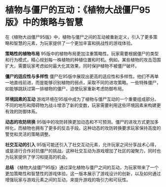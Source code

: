 # 植物与僵尸的互动：《植物大战僵尸95版》中的策略与智慧

在《植物大战僵尸95版》中，植物与僵尸之间的互动被重新定义，引入了更多策略和智慧的元素，为玩家提供了一个更加丰富和挑战性的游戏体验。

**策略性的植物布局**
95版中的植物布局更加注重策略性。玩家需要根据僵尸的类型和行为模式，精心规划每一株植物的种植位置和时机。例如，某些植物的攻击范围扩大，需要玩家考虑如何最大化其效果，同时保护植物不被僵尸破坏。

**僵尸的适应性与多样性**
僵尸在95版中展现出更高的适应性和多样性。他们不再单一地直线前进，而是能够识别植物的弱点，采取不同的进攻策略。一些特殊僵尸，如能够跳跃过第一排植物的僵尸，迫使玩家重新考虑防御布局。

**环境因素的互动**
游戏环境在95版中成为了植物与僵尸互动的一个重要组成部分。不同的地形和障碍物为战斗增添了新的变数，玩家需要利用这些环境因素来构建更有效的防御体系。

**动态的攻防转换**
95版中的攻防转换更加动态和不可预测。僵尸的进攻方式更加多样化，而植物也拥有了更多的反击手段。这种动态的攻防转换要求玩家保持高度的警觉和灵活的策略调整。

**社交互动的引入**
95版可能还引入了社交互动元素，允许玩家之间分享战术心得，或是进行合作对抗僵尸的挑战。这种社交互动为游戏增加了社区的凝聚力，同时也为玩家提供了学习和提高的机会。

**总结**
《植物大战僵尸95版》通过深化植物与僵尸之间的互动，为玩家带来了一个更加策略性和智慧性的游戏体验。这一版本展示了游戏设计的创新，以及如何通过增强玩家与游戏元素之间的互动，来提升游戏的吸引力和可玩性。